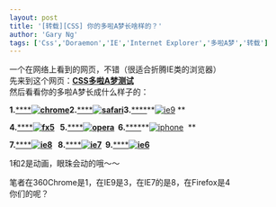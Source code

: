 ```yaml
---
layout: post
title: '[转载][CSS] 你的多啦A梦长啥样的？'
author: 'Gary Ng'
tags: ['Css','Doraemon','IE','Internet Explorer','多啦A梦','转载']
---
```


一个在网络上看到的网页，不错（很适合折腾IE类的浏览器）  
 先来到这个网页：[**CSS多啦A梦测试**](http://image.steachs.com/doria/)  
 然后看看你的多啦A梦长成什么样子的：  

**1.**[****](http://lh5.ggpht.com/-u5_DbeDcqRo/T-VbZFbHtxI/AAAAAAAABvY/I8YR252nQ7Y/s1600-h/chrome%25255B3%25255D.gif)**[![chrome](http://lh5.ggpht.com/-6i5unTEqp6c/T-Vbaw9gajI/AAAAAAAABvk/bLByJYqYBR0/chrome_thumb%25255B8%25255D.gif?imgmax=800 "chrome")](http://lh5.ggpht.com/-u5_DbeDcqRo/T-VbZFbHtxI/AAAAAAAABvg/0VUUw4tHLN8/s1600-h/chrome%25255B10%25255D.gif)2.**[****](http://lh4.ggpht.com/-116dEMkpVso/T-VbcD-Cr9I/AAAAAAAABvs/TJN4pte9z04/s1600-h/safari%25255B3%25255D.gif)**[![safari](http://lh3.ggpht.com/-IZ6os52y4eQ/T-VbeqOLIQI/AAAAAAAABv4/kNRyJ7cIaPI/safari_thumb%25255B3%25255D.gif?imgmax=800 "safari")](http://lh4.ggpht.com/-116dEMkpVso/T-VbcD-Cr9I/AAAAAAAABv0/d3t9BukQytc/s1600-h/safari%25255B5%25255D.gif)3.**[****](http://lh6.ggpht.com/-NkQ4_em0LzM/T-VbgMAUShI/AAAAAAAABwA/NdYZS1lQbTY/s1600-h/ie9%25255B3%25255D.png)**[![ie9](http://lh4.ggpht.com/-jUbdB862uVs/T-Vbi8MfZmI/AAAAAAAABwM/woECo7ABPXE/ie9_thumb%25255B3%25255D.png?imgmax=800 "ie9")](http://lh6.ggpht.com/-NkQ4_em0LzM/T-VbgMAUShI/AAAAAAAABwI/j_a2F1403uE/s1600-h/ie9%25255B5%25255D.png) **  

**4.**[****](http://lh5.ggpht.com/-rzSvAsy1FQw/T-VbjzW0WDI/AAAAAAAABwU/j8TrIusuctE/s1600-h/fx5%25255B3%25255D.png)**[![fx5](http://lh3.ggpht.com/-2yOJiLRnTSE/T-VbmLcxeCI/AAAAAAAABwg/ez5rVaDSiiU/fx5_thumb%25255B3%25255D.png?imgmax=800 "fx5")](http://lh5.ggpht.com/-rzSvAsy1FQw/T-VbjzW0WDI/AAAAAAAABwc/0wwr3s59zlY/s1600-h/fx5%25255B5%25255D.png)  
5.**[****](http://lh5.ggpht.com/-MZjhabizmrg/T-VbndmOPwI/AAAAAAAABwo/l-pqqnyMIIc/s1600-h/opera%25255B3%25255D.png)**[![opera](http://lh5.ggpht.com/-j6j44-EJb7c/T-VbpnelmwI/AAAAAAAABw0/0Mi-fcdHapQ/opera_thumb%25255B4%25255D.png?imgmax=800 "opera")](http://lh5.ggpht.com/-MZjhabizmrg/T-VbndmOPwI/AAAAAAAABws/kTJFgE1Imyc/s1600-h/opera%25255B6%25255D.png) 
6.**[****](http://lh6.ggpht.com/-AJ3uE_6gmxY/T-Vbqm0CCuI/AAAAAAAABw8/WJnLWt2OqmU/s1600-h/iphone%25255B3%25255D.png)**[![iphone](http://lh5.ggpht.com/-3FHtd3JRXgA/T-VbtAsfJDI/AAAAAAAABxI/jHZDNnHWcVQ/iphone_thumb%25255B3%25255D.png?imgmax=800 "iphone")](http://lh6.ggpht.com/-AJ3uE_6gmxY/T-Vbqm0CCuI/AAAAAAAABxE/AxN5rUscTKs/s1600-h/iphone%25255B5%25255D.png)  **  

**7.**[****](http://lh4.ggpht.com/-vC4qU-fQwns/T-VbuMjSdSI/AAAAAAAABxQ/o4Xkfr1xeZs/s1600-h/ie8%25255B3%25255D.png)**[![ie8](http://lh4.ggpht.com/-kKevTuFGC9Y/T-VbwPNG2ZI/AAAAAAAABxc/7q6lOf838e0/ie8_thumb%25255B3%25255D.png?imgmax=800 "ie8")](http://lh4.ggpht.com/-vC4qU-fQwns/T-VbuMjSdSI/AAAAAAAABxU/E5Ya1UD2XzU/s1600-h/ie8%25255B5%25255D.png)  
8.**[****](http://lh5.ggpht.com/-8Z8qO4JfIw8/T-Vbw400X1I/AAAAAAAABxk/i_TEpVJBZ2E/s1600-h/ie7%25255B3%25255D.png)**[![ie7](http://lh3.ggpht.com/-W1DHGPPLZJ4/T-Vby54SFaI/AAAAAAAABxw/1oaPCr48mK4/ie7_thumb%25255B3%25255D.png?imgmax=800 "ie7")](http://lh5.ggpht.com/-8Z8qO4JfIw8/T-Vbw400X1I/AAAAAAAABxo/BMrZ1vDX9ns/s1600-h/ie7%25255B5%25255D.png) 
9.**[****](http://lh4.ggpht.com/-WqX2wiev0fI/T-Vbz41TV1I/AAAAAAAABx4/OB6KVWybN4Q/s1600-h/ie6%25255B3%25255D.png)**[![ie6](http://lh3.ggpht.com/-bBABjo9ZHoo/T-Vb1nh3oSI/AAAAAAAAByE/c144s-lXXns/ie6_thumb%25255B3%25255D.png?imgmax=800 "ie6")](http://lh4.ggpht.com/-WqX2wiev0fI/T-Vbz41TV1I/AAAAAAAAByA/Zi0SfRyxifI/s1600-h/ie6%25255B5%25255D.png)**  
  
 1和2是动画，眼珠会动的哦～～  
  
 笔者在360Chrome是1，在IE9是3，在IE7的是8，在Firefox是4  
 你们的呢？
